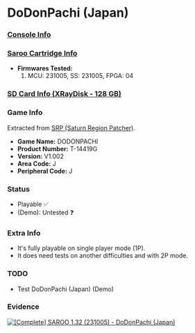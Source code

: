 # DoDonPachi (Japan)

### [Console Info](../../../../../Info/Consoles/VA13/README.md)

### [Saroo Cartridge Info](../../../../../Info/Cartridges/RetroGameParadiseStore/1.32F/README.md)

- <b>Firmwares Tested:</b>
  1. MCU: 231005, SS: 231005, FPGA: 04

### [SD Card Info (XRayDisk - 128 GB)](../../../../../Info/SdCards/XRayDisk/128GB/fat32/README.md)

### Game Info

Extracted from [SRP (Saturn Region Patcher)](https://segaxtreme.net/resources/saturn-region-patcher.81/download).

- <b>Game Name:</b> DODONPACHI
- <b>Product Number:</b> T-14419G
- <b>Version:</b> V1.002
- <b>Area Code:</b> J
- <b>Peripheral Code:</b> J

### Status

- Playable :white_check_mark:
- (Demo): Untested :question:

### Extra Info

- It's fully playable on single player mode (1P).
- It does need tests on another difficulties and with 2P mode.

### TODO

- Test DoDonPachi (Japan) (Demo)

### Evidence

[![[Complete] SAROO 1.32 (231005) - DoDonPachi (Japan)](https://img.youtube.com/vi/1yTMAnHpjGA/0.jpg)](https://www.youtube.com/watch?v=1yTMAnHpjGA)
